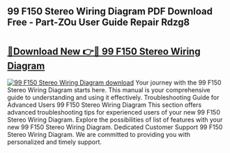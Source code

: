 ## 99 F150 Stereo Wiring Diagram PDF Download Free - Part-ZOu User Guide Repair Rdzg8

# <h2><a href="http://dft31v.blite.top/?on=99+F150+Stereo+Wiring+Diagram">🔗Download New 👉🔴 99 F150 Stereo Wiring Diagram</a></h2>

[![99 F150 Stereo Wiring Diagram download](https://i.imgur.com/lujVjoI.png)](http://dft31v.blite.top/?on=99+F150+Stereo+Wiring+Diagram)
Your journey with the 99 F150 Stereo Wiring Diagram starts here. This manual is your comprehensive guide to understanding and using it effectively. Troubleshooting Guide for Advanced Users 99 F150 Stereo Wiring Diagram This section offers advanced troubleshooting tips for experienced users of your new 99 F150 Stereo Wiring Diagram. Explore the possibilities of list of features with your new 99 F150 Stereo Wiring Diagram. Dedicated Customer Support 99 F150 Stereo Wiring Diagram. We are committed to providing you with personalized and timely support.
